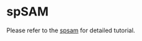 # spSAM

Please refer to the 
[spsam](https://github.com/renzhonggan/spsam/blob/main/docs/spsam_tutorial.ipynb) for detailed tutorial.

